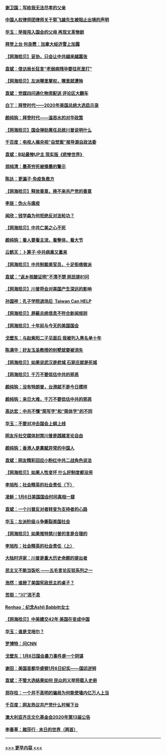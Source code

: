 #### [谢卫国：写给我无法尽孝的父亲](../pages/nsc993/n12720325.md?t=01292201) 
#### [中国人权律师团律师关于郭飞雄先生被阻止出境的声明](../pages/nsc993/n12720203.md?t=01292201) 
#### [华玉：举报闯入国会的父母 再现文革惨剧](../pages/nsc993/n12719070.md?t=01292201) 
#### [拜登上台 何良懋：加拿大经济雪上加霜](../pages/nsc993/n12718943.md?t=01292201) 
#### [【网海拾贝】妥协，只会让中共越来越嚣张](../pages/nsc993/n12717392.md?t=01292201) 
#### [袁斌：信访局长狂言“老弱病残孕要往死里打”](../pages/nsc993/n12717343.md?t=01292201) 
#### [【网海拾贝】左派哪里掌权，哪里就遭殃](../pages/nsc993/n12715009.md?t=01292201) 
#### [袁斌：党媒四问通化物资配送 评论区大翻车](../pages/nsc993/n12714950.md?t=01292201) 
#### [白丁：拜登时代——2020年美国总统大选启示录](../pages/nsc993/n12714920.md?t=01292201) 
#### [颜纯钩：拜登时代——温吞水的对华政策](../pages/nsc993/n12713245.md?t=01292201) 
#### [【网海拾贝】国会弹劾离任总统川普说明什么](../pages/nsc993/n12712816.md?t=01292201) 
#### [千百度：电视人揭央视“自焚案”报导源自政法委](../pages/nsc993/n12709760.md?t=01292201) 
#### [袁斌：B站最惨UP主 现实版《悲惨世界》](../pages/nsc993/n12709686.md?t=01292201) 
#### [郑纯清：墨茶穷死被搽墨的警示](../pages/nsc993/n12709262.md?t=01292201) 
#### [陈达：更漏子·免疫急救方](../pages/nsc993/n12709244.md?t=01292201) 
#### [【网海拾贝】释放善意，换不来共产党的善意](../pages/nsc993/n12708361.md?t=01292201) 
#### [李辰：伪火与瘟疫](../pages/nsc993/n12707981.md?t=01292201) 
#### [闻欣：钱学森为何拒绝反对法轮功？](../pages/nsc993/n12707407.md?t=01292201) 
#### [【网海拾贝】中共亡美之心不死](../pages/nsc993/n12707621.md?t=01292201) 
#### [颜纯钩：看人要看主流，看整体，看大节](../pages/nsc993/n12707536.md?t=01292201) 
#### [云鹤天：卜算子‧中共病毒又重来](../pages/nsc993/n12707408.md?t=01292201) 
#### [【网海拾贝】中共制裁美官员，十足街痞做派](../pages/nsc993/n12705115.md?t=01292201) 
#### [袁斌：“返乡核酸证明”不清不楚 网民提81问](../pages/nsc993/n12704982.md?t=01292201) 
#### [【网海拾贝】川普将会对美国产生深远的影响](../pages/nsc993/n12703045.md?t=01292201) 
#### [孙国祥：孔子学院退场后  Taiwan Can HELP](../pages/nsc993/n12702430.md?t=01292201) 
#### [【网海拾贝】屏蔽总统信息不符合新闻规则](../pages/nsc993/n12699998.md?t=01292201) 
#### [【网海拾贝】十年前与今天的美国国会](../pages/nsc993/n12696993.md?t=01292201) 
#### [戈壁东：与赵紫阳二子见面后 我被列入黑名单十年](../pages/nsc993/n12696215.md?t=01292201) 
#### [陈满华：好友玉圣教授的别墅就要被消失](../pages/nsc993/n12695411.md?t=01292201) 
#### [【网海拾贝】如果说武汉是悲城 石家庄就是死城](../pages/nsc993/n12694589.md?t=01292201) 
#### [【网海拾贝】千万不要低估中共的邪恶](../pages/nsc993/n12692771.md?t=01292201) 
#### [颜纯钩：没有特朗普，台港就不是今日模样](../pages/nsc993/n12692678.md?t=01292201) 
#### [颜纯钩：来日大难，千万不要低估中共的邪恶](../pages/nsc993/n12692080.md?t=01292201) 
#### [高达宏：中共不懂“简写字”和“简体字”的不同](../pages/nsc993/n12692068.md?t=01292201) 
#### [华玉：不要对冲击国会上纲上线](../pages/nsc993/n12689948.md?t=01292201) 
#### [网友斥社交媒体封禁川普是践踏言论自由](../pages/nsc993/n12687482.md?t=01292201) 
#### [颜纯钩：香港人是禀赋异常的中国人](../pages/nsc993/n12685142.md?t=01292201) 
#### [袁斌：网友精彩回应小粉红中共二战角色说法](../pages/nsc993/n12684994.md?t=01292201) 
#### [【网海拾贝】如果人性变坏 什么好制度都没用](../pages/nsc993/n12683000.md?t=01292201) 
#### [李旭彤：社会精英的社会责任（下）](../pages/nsc993/n12680604.md?t=01292201) 
#### [凌稣：1月6日美国国会时间真相一窥](../pages/nsc993/n12682780.md?t=01292201) 
#### [袁斌：一个川普反对者转变为支持者的心路](../pages/nsc993/n12682700.md?t=01292201) 
#### [华玉：左派阶级斗争撕裂美国社会](../pages/nsc993/n12681226.md?t=01292201) 
#### [【网海拾贝】如果推特禁川普的言是合理的](../pages/nsc993/n12681232.md?t=01292201) 
#### [李旭彤：社会精英的社会责任（上）](../pages/nsc993/n12680501.md?t=01292201) 
#### [大陆时评家：川普是重大历史命题的提出者](../pages/nsc993/n12679904.md?t=01292201) 
#### [民主又不能当饭吃 ——五毛言论反驳系列之一](../pages/nsc993/n12679877.md?t=01292201) 
#### [浩然：谁掀了美国宪政民主的桌子？](../pages/nsc993/n12679850.md?t=01292201) 
#### [苦胆：“川”流不息](../pages/nsc993/n12678388.md?t=01292201) 
#### [Renhao：纪念Ashli Babbitt女士](../pages/nsc993/n12678359.md?t=01292201) 
#### [【网海拾贝】中美建交42年 美国在变成中国](../pages/nsc993/n12678324.md?t=01292201) 
#### [华玉：谁是戈培尔？](../pages/nsc993/n12677515.md?t=01292201) 
#### [罗博特：问CNN](../pages/nsc993/n12677172.md?t=01292201) 
#### [戈壁东：1月6日国会暴力事件是一个阴谋](../pages/nsc993/n12674639.md?t=01292201) 
#### [谢田：美国首都华盛顿1月6日纪实——国运逆转](../pages/nsc993/n12673190.md?t=01292201) 
#### [袁斌：不管大选结果如何 民众的义举将载入史册](../pages/nsc993/n12672787.md?t=01292201) 
#### [郑存柱：一个并不高明的骗局为何能使墙内亿万人上当](../pages/nsc993/n12671449.md?t=01292201) 
#### [千百度：网友热议共产党什么时候下台](../pages/nsc993/n12670442.md?t=01292201) 
#### [澳大利亚齐氏文化基金会2020年第13届公告](../pages/nsc993/n12670273.md?t=01292201) 
#### [李春草：踏莎行 · 末日的世界（两首）](../pages/nsc993/n12670253.md?t=01292201) 

----
#### [ >>> 更早内容 <<< ](../indexes/nsc993-earlier.md)
